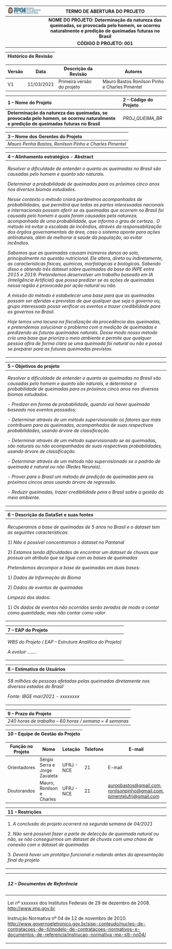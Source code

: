 ﻿|![](Aspose.Words.cadbdee8-61c8-4d0f-90ff-84bfc9ba6aaf.001.png)|**TERMO DE ABERTURA DO PROJETO** |
| :- | :-: |
||**NOME DO PROJETO: Determinação da natureza das queimadas, se provocada pelo homem, se ocorreu naturalmente e predição de queimadas futuras no Brasil**|
||**CÓDIGO D PROJETO: 001**|


|**Histórico de Revisão**|
| :- |

Versão | Data | Descrição da Revisão | Autores
------------ | ------------- | ------------- | -------------
V1 | 11/03/2021 | Primeira versão do projeto | Mauro Bastos Ronilson Pinho e Charles Pimentel

|**1 – Nome do Projeto**|**2 – Código do Projeto**|
| :- | :- |
|**Determinação da natureza das queimadas, se provocada pelo homem, se ocorreu naturalmente e predição de queimadas futuras no Brasil**|*PROJ\_QUEIMA\_BR*|

|**3 – Nome dos Gerentes do Projeto**|
| :- |
|*Mauro Penha Bastos, Ronilson Pinho e Charles Pimentel*|

|**4 – Alinhamento estratégico - Abstract**|
| :- |
|<p>*Resolver a dificuldade de entender o quanto as queimadas no Brasil são causadas pelo homem e quanto são naturais.* </p><p>*Determinar a probabilidade de queimadas para os próximos cinco anos nos diversos biomas estudados.* </p><p>*Nesse contexto o método criará parâmetros acompanhados de probabilidades, que permitirá que todas as partes interessadas nacionais e internacionais possam aferir se as queimadas que ocorrem no Brasil foi causada pelo homem e quais foram causadas pela natureza, acompanhada de uma probabilidade, que informa o grau de certeza.. O método irá evitar a escalada de incêndios, através da responsabilização dos órgãos governamentais da área, caso o sistema aponte para ações antinaturais, além de melhorar a saúde da população, ao evitar incêndios.*</p><p>*Sabemos que as queimadas causam inúmeros danos ao solo, principalmente na questão nutricional. Ele altera, direta ou indiretamente, as características físicas, químicas, morfológicas e biológicas. Sabendo disso e obtendo três dataset sobre queimadas da base do INPE entre  2015 e 2019. Pretendemos desenvolver um trabalho baseado em IA (inteligência Artificial) que possa predizer se as ações de queimadas nessa região é provocada por ação natural ou não*. </p><p>*A missão do método é estabelecer uma base para que as queimadas possam ser aferidas e previstas de que qualquer que seja o governo ou, grupo interessado possa verificar os eventos e trazer credibilidade para os governos no Brasil.* </p><p>*Hoje temos uma lacuna na fiscalização da procedência das queimadas, e pretendemos solucionar o problema com a medição de queimadas e predizendo as futuras queimadas naturais. Desse modo nosso método cria uma base que prioriza o meio ambiente e permite que qualquer pessoa afira de forma clara se uma queimada foi natural ou não e possa se preparar para as futuras queimadas previstas.*</p>|

|**5 – Objetivos do projeto** |
| :- |
|<p>*Resolver a dificuldade de entender o quanto as queimadas no Brasil são causadas pelo homem e quanto são naturais, e determinar a probabilidade de queimadas para os próximos cinco anos nos diversos biomas estudados.* </p><p>- *Predizer em forma de probabilidade, quando vai haver queimada baseado nos eventos passados;*</p><p>- *Determinar através de um método supervisionado os fatores que mais contribuem para as queimadas, acompanhados de suas respectivas probabilidades, usando árvore de classificação.*</p><p>- *Determinar através de um método supervisionado se as queimadas, são naturais ou não acompanhados de suas respectivas probabilidades, usando árvore de classificação.*</p><p>- *Determinar através de um método não supervisionado se o padrão de queimada é natural ou não (Redes Neurais).*</p><p>- *Prover para o Brasil um método de predição de queimadas pera os próximos cincos anos usando árvore de regressão.*</p><p>- *Reduzir queimadas, trazer credibilidade para o Brasil sobre a gestão do meio ambiente.*</p>|

|**6 – Descrição do DataSet e suas fontes**|
| :- |
|<p>*Recuperamos a base de queimadas de 5 anos no Brasil e o dataset tem as seguintes características:* </p><p>1) *Não é possível concentramos o dataset no Pantanal*</p><p>2) *Estamos tendo dificuldades de encontrar um dataset de chuvas que possua um atributo que se ligue com as bases de queimadas* </p><p>*Pretendemos decompor a base de queimadas em duas bases:* </p><p>1) *Dados de Informação do Bioma*</p><p>2) *Dados de eventos de queimadas*</p><p>*Limpeza dos dados:*</p><p>1) *Os dados de eventos não ocorridos serão zerados de modo a contar como quantidade, mas não contar como valor*</p>|

|**7 – EAP do Projeto**|
| :- |
|<p>*WBS do Projeto ( EAP – Estrutura Analítica do Projeto)*</p><p>*A evoluir ........*</p><p></p><p></p>|

|**8 – Estimativa de Usuários**|
| :- |
|<p>*58 milhões de pessoas afetadas pelas queimadas diretamente nos diversos estados do Brasil*</p><p>*Fonte: IBGE mar/2021  - xxxxxxxx*</p>|

|**9 – Prazo do Projeto**|
| :- |
|*240  horas de trabalho – 60 horas / semana = 4 semanas*|

|**10 – Equipe de Gestão do Projeto**|
| :- |

Função no Projeto | Nome | Lotação | Telefone | E-mail
------------ | ------------- | ------------- | ------------- | -------------
Orientadores | Sérgio Serra e Jorge Zavaleta | UFRJ - NCE | 21 | E-mail
Doutorandos | Mauro, Ronilson e Charles | UFRJ - NCE | 21 | auropbastos@gmail.com, ronilsonpinho@gmail.com, pimentelufrj@gmail.com

|**11 – Restrições**|
| :- |
|<p>1. *A conclusão do projeto ocorrerá na segunda semana de 04/2021*</p><p>2. *Não será possível fazer a parte de detecção de queimada natural ou não, se não conseguirmos um dataset de chuvas com uma chave de conexão com o dataset de queimadas*</p><p>3. *Deverá haver um protótipo funcional e rodando antes da apresentação final do projeto*</p>|


|<h5>**12 – Documentos de Referência**</h5>|
| :- |
|<p>Lei nº xxxxxxx dos Institutos Federais de 29 de dezembro de 2008.<br>http://www.imp.gov.br</p><p>Instrução Normativa nº 04 de 12 de novembro de 2010.<br>http://www.governoeletronico.gov.br/sisp-conteudo/nucleo-de-contratacoes-de-ti/modelo-de-contratacoes-normativos-e-documentos-de-referencia/instrucao-normativa-mp-slti-no04/</p>|
